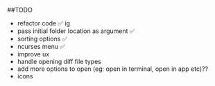 ##TODO
- refactor code ✅ ig
- pass initial folder location as argument ✅
- sorting options ✅
- ncurses menu ✅
- improve ux
- handle opening diff file types
- add more options to open (eg: open in terminal, open in app etc)??
- icons
